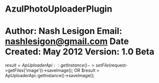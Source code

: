 AzulPhotoUploaderPlugin
============================
Author: Nash Lesigon
Email: nashlesigon@gmail.com
Date Created: May 2012
Version: 1.0 Beta
============================


$result = ApUploaderApi::getInstance()->setFile($request->getFiles('image'))->saveImage();
OR
$result = ApUploaderApi::getInstance()->saveImage();
